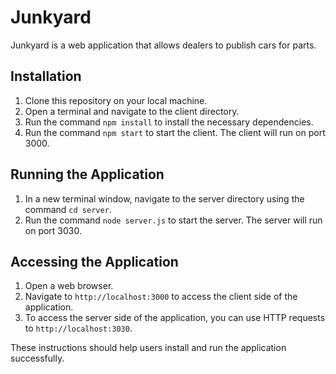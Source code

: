 # Junkyard
Junkyard is a web application that allows dealers to publish cars for parts.

## Installation
1. Clone this repository on your local machine.
2. Open a terminal and navigate to the client directory.
3. Run the command `npm install` to install the necessary dependencies.
4. Run the command `npm start` to start the client. The client will run on port 3000.

## Running the Application
1. In a new terminal window, navigate to the server directory using the command `cd server`.
2. Run the command `node server.js` to start the server. The server will run on port 3030.

## Accessing the Application
1. Open a web browser.
2. Navigate to `http://localhost:3000` to access the client side of the application.
3. To access the server side of the application, you can use HTTP requests to `http://localhost:3030`.

These instructions should help users install and run the application successfully. 

